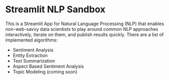 # Streamlit NLP Sandbox

This is a Streamlit App for Natural Language Processing (NLP) that enables non-web-savvy data scientists to play around
common NLP approaches interactively, iterate on them, and publish results quickly. There are a list of implemented
algorithms:
- Sentiment Analysis
- Entity Extraction
- Text Summarization
- Aspect Based Sentiment Analysis
- Topic Modeling (coming soon)